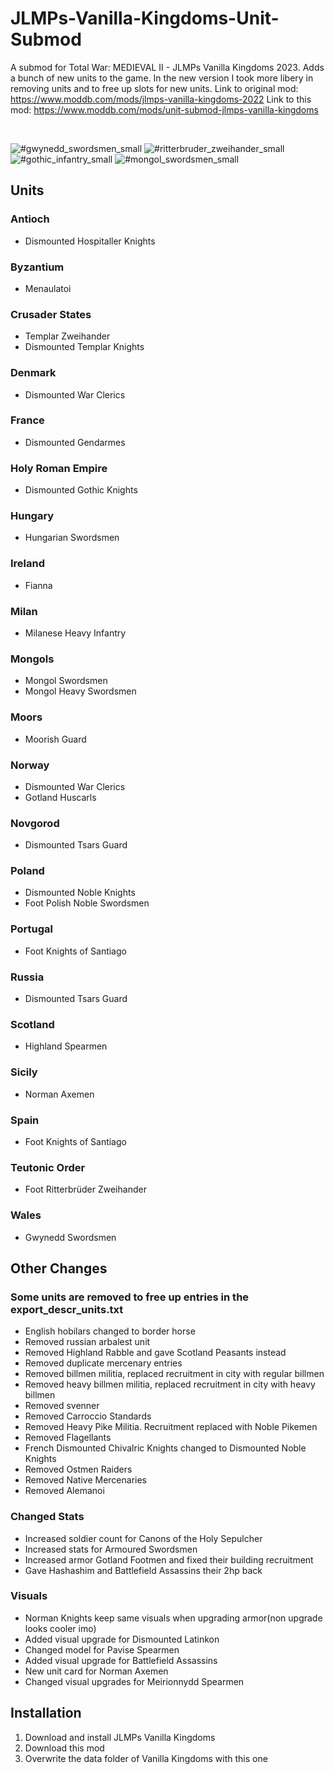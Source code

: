 # JLMPs-Vanilla-Kingdoms-Unit-Submod
A submod for Total War: MEDIEVAL II - JLMPs Vanilla Kingdoms 2023. Adds a bunch of new units to the game.
In the new version I took more libery in removing units and to free up slots for new units.
Link to original mod: https://www.moddb.com/mods/jlmps-vanilla-kingdoms-2022
Link to this mod: https://www.moddb.com/mods/unit-submod-jlmps-vanilla-kingdoms

<br>

![#gwynedd_swordsmen_small](https://github.com/rubenvanw/JLMPs-Vanilla-Kingdoms-Unit-Submod/assets/31618811/bf937596-e03a-4ad0-8eb6-a50d4aae5701)
![#ritterbruder_zweihander_small](https://github.com/rubenvanw/JLMPs-Vanilla-Kingdoms-Unit-Submod/assets/31618811/01cd808d-44aa-4edc-a430-af5804660576)
![#gothic_infantry_small](https://github.com/rubenvanw/JLMPs-Vanilla-Kingdoms-Unit-Submod/assets/31618811/944b8963-809c-4adc-820e-d3ae5bcf0bf6)
![#mongol_swordsmen_small](https://github.com/rubenvanw/JLMPs-Vanilla-Kingdoms-Unit-Submod/assets/31618811/7e74cba0-3991-44e7-bf28-4e26db04566c)

## Units

### Antioch
- Dismounted Hospitaller Knights
### Byzantium
- Menaulatoi
### Crusader States
- Templar Zweihander
- Dismounted Templar Knights
### Denmark
- Dismounted War Clerics
### France
- Dismounted Gendarmes
### Holy Roman Empire
- Dismounted Gothic Knights
### Hungary
- Hungarian Swordsmen
### Ireland
- Fianna
### Milan
- Milanese Heavy Infantry
### Mongols
- Mongol Swordsmen
- Mongol Heavy Swordsmen
### Moors
- Moorish Guard
### Norway
- Dismounted War Clerics
- Gotland Huscarls
### Novgorod
- Dismounted Tsars Guard
### Poland
- Dismounted Noble Knights
- Foot Polish Noble Swordsmen
### Portugal
- Foot Knights of Santiago
### Russia
- Dismounted Tsars Guard
### Scotland
- Highland Spearmen
### Sicily
- Norman Axemen
### Spain
- Foot Knights of Santiago
### Teutonic Order
- Foot Ritterbrüder Zweihander
### Wales
- Gwynedd Swordsmen

## Other Changes


### Some units are removed to free up entries in the export_descr_units.txt
- English hobilars changed to border horse
- Removed russian arbalest unit
- Removed Highland Rabble and gave Scotland Peasants instead
- Removed duplicate mercenary entries
- Removed billmen militia, replaced recruitment in city with regular billmen
- Removed heavy billmen militia, replaced recruitment in city with heavy billmen
- Removed svenner
- Removed Carroccio Standards
- Removed Heavy Pike Militia. Recruitment replaced with Noble Pikemen
- Removed Flagellants
- French Dismounted Chivalric Knights changed to Dismounted Noble Knights
- Removed Ostmen Raiders
- Removed Native Mercenaries
- Removed Alemanoi

### Changed Stats
- Increased soldier count for Canons of the Holy Sepulcher
- Increased stats for Armoured Swordsmen
- Increased armor Gotland Footmen and fixed their building recruitment
- Gave Hashashim and Battlefield Assassins their 2hp back

### Visuals
- Norman Knights keep same visuals when upgrading armor(non upgrade looks cooler imo)
- Added visual upgrade for Dismounted Latinkon
- Changed model for Pavise Spearmen
- Added visual upgrade for Battlefield Assassins
- New unit card for Norman Axemen
- Changed visual upgrades for Meirionnydd Spearmen

## Installation

1. Download and install JLMPs Vanilla Kingdoms
2. Download this mod
3. Overwrite the data folder of Vanilla Kingdoms with this one



